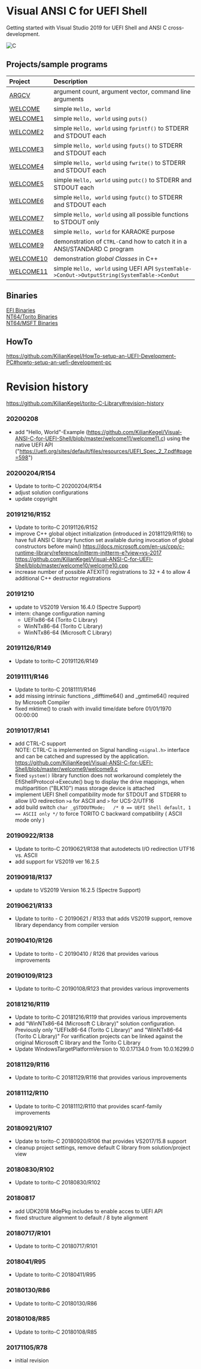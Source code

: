 # Visual ANSI C for UEFI Shell
Getting started with Visual Studio 2019 for UEFI Shell and ANSI C cross-development.

![C](CfgMgr.png)
## Projects/sample programs
| Project   |      Description      |
|:----------|:-------------|
|[ARGCV](argcv/argcv.c)   |argument count, argument vector, command line arguments|
|[WELCOME](welcome/welcome.c)   |simple `Hello, world`|
|[WELCOME1](welcome1/welcome1.c)   |simple `Hello, world` using `puts()`|
|[WELCOME2](welcome2/welcome2.c)   |simple `Hello, world` using `fprintf()` to STDERR and STDOUT each|
|[WELCOME3](welcome3/welcome3.c)   |simple `Hello, world` using `fputs()` to STDERR and STDOUT each|
|[WELCOME4](welcome4/welcome4.c)   |simple `Hello, world` using `fwrite()` to STDERR and STDOUT each|
|[WELCOME5](welcome5/welcome5.c)   |simple `Hello, world` using `putc()` to STDERR and STDOUT each|
|[WELCOME6](welcome6/welcome6.c)   |simple `Hello, world` using `fputc()` to STDERR and STDOUT each|
|[WELCOME7](welcome7/welcome7.c)   |simple `Hello, world` using all possible functions to STDOUT only|
|[WELCOME8](welcome8/welcome8.c)   |simple `Hello, world` for KARAOKE purpose|
|[WELCOME9](welcome9/welcome9.c)   |demonstration of `CTRL-C`and how to catch it in a ANSI/STANDARD C program|
|[WELCOME10](welcome10/welcome10.c) |demonstration *global Classes* in C++|
|[WELCOME11](welcome11/welcome11.c) |simple `Hello, world` using UEFI API `SystemTable->ConOut->OutputString(SystemTable->ConOut`|

## Binaries
[EFI Binaries](https://github.com/KilianKegel/Visual-ANSI-C-for-UEFI-Shell/tree/master/x64/UEFIx86-64%20(Torito%20C%20Library))<br>
[NT64/Torito Binaries](https://github.com/KilianKegel/Visual-ANSI-C-for-UEFI-Shell/tree/master/x64/WinNTx86-64%20(Torito%20C%20Library))<br>
[NT64/MSFT Binaries](https://github.com/KilianKegel/Visual-ANSI-C-for-UEFI-Shell/tree/master/x64/WinNTx86-64%20(Microsoft%20C%20Library))<br>

## HowTo
https://github.com/KilianKegel/HowTo-setup-an-UEFI-Development-PC#howto-setup-an-uefi-development-pc

# Revision history
https://github.com/KilianKegel/torito-C-Library#revision-history
### 20200208
* add "Hello, World"-Example (https://github.com/KilianKegel/Visual-ANSI-C-for-UEFI-Shell/blob/master/welcome11/welcome11.c) 
  using the native UEFI API ("https://uefi.org/sites/default/files/resources/UEFI_Spec_2_7.pdf#page=598")
### 20200204/R154
* Update to torito-C 20200204/R154
* adjust solution configurations
* update copyright
### 20191216/R152
* Update to torito-C 20191126/R152
* improve C++ global object initialization (introduced in 20181129/R116) to have full
  ANSI C library function set available during invocation of global constructors before main()
  https://docs.microsoft.com/en-us/cpp/c-runtime-library/reference/initterm-initterm-e?view=vs-2017<br>
  https://github.com/KilianKegel/Visual-ANSI-C-for-UEFI-Shell/blob/master/welcome10/welcome10.cpp
* increase number of possible ATEXIT() registrations to 32 + 4 to allow 4 additional C++ destructor registrations
### 20191210
* update to VS2019 Version 16.4.0 (Spectre Support)
* intern: change configuration naming
    * UEFIx86-64 (Torito C Library)
    * WinNTx86-64 (Torito C Library)
    * WinNTx86-64 (Microsoft C Library)
### 20191126/R149
* Update to torito-C 20191126/R149
### 20191111/R146
* Update to torito-C 20181111/R146
* add missing intrinsic functions _difftime64() and _gmtime64() required by Microsoft Compiler
* fixed mktime() to crash with invalid time/date before 01/01/1970 00:00:00
### 20191017/R141
* add CTRL-C support<br>
  NOTE: CTRL-C is implemented on Signal handling `<signal.h>` interface and can be catched and supressed
        by the application. https://github.com/KilianKegel/Visual-ANSI-C-for-UEFI-Shell/blob/master/welcome9/welcome9.c
* fixed `system()` library function does not workaround completely the EfiShellProtocol->Execute() bug
  to display the drive mappings, when multipartition ("BLK10") mass storage device is attached
* implement UEFI Shell compatibility mode for STDOUT and STDERR to allow I/O redirection `>a` for ASCII and `>` for UCS-2/UTF16
* add build switch `char _gSTDOUTMode;   /* 0 == UEFI Shell default, 1 == ASCII only */` to force TORITO C backward compatibility ( ASCII mode only )
### 20190922/R138
* Update to torito-C 20190621/R138 that autodetects I/O redirection UTF16 vs. ASCII
* add support for VS2019 ver 16.2.5
### 20190918/R137
* update to VS2019 Version 16.2.5 (Spectre Support)
### 20190621/R133
* Update to torito - C 20190621 / R133 that adds VS2019 support, remove library dependancy from compiler version
### 20190410/R126
* Update to torito - C 20190410 / R126 that provides various improvements
### 20190109/R123
* Update to torito-C 20190108/R123 that provides various improvements
### 20181216/R119
* Update to torito-C 20181216/R119 that provides various improvements
* add "WinNTx86-64 (Microsoft C Library)" solution configuration. 
  Previously only "UEFIx86-64 (Torito C Library)" and "WinNTx86-64 (Torito C Library)"
  For varification projects can be linked against the original Microsoft C library and the Torito C Library
* Update WindowsTargetPlatformVersion to  10.0.17134.0 from 10.0.16299.0
### 20181129/R116
* Update to torito-C 20181129/R116 that provides various improvements
### 20181112/R110
* Update to torito-C 20181112/R110 that provides scanf-family improvements
### 20180921/R107
* Update to torito-C 20180920/R106 that provides VS2017/15.8 support
* cleanup project settings, remove default C library from solution/project view
### 20180830/R102
* Update to torito-C 20180830/R102
### 20180817
* add UDK2018 MdePkg includes to enable acces to UEFI API
* fixed structure alignment to default / 8 byte alignment
### 20180717/R101
* Update to torito-C 20180717/R101
### 2018041/R95
* Update to torito-C 20180411/R95
### 20180130/R86
* Update to torito-C 20180130/R86
### 20180108/R85
* Update to torito-C 20180108/R85
### 20171105/R78
* initial revision

